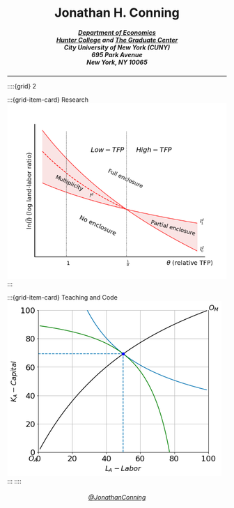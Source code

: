 # 

<H1 style="text-align:center;">
Jonathan H. Conning
</H1>

<H5 style="text-align:center;">

[Department of Economics](http://econ.hunter.cuny.edu/)<br>
[Hunter College](http://econ.hunter.cuny.edu/) and [The Graduate Center](https://gc.cuny.edu/Page-Elements/Academics-Research-Centers-Initiatives/Doctoral-Programs/Economics)<br>
City University of New York (CUNY)<br>
695 Park Avenue<br> New York, NY 10065

</H5>


---
::::{grid} 2

:::{grid-item-card} Research
[![](notes/nash_eq.png)](./notes/newpapers.md)
:::

:::{grid-item-card} Teaching and Code
[![](notes/econ_teach.png)](./notes/Teaching.md)
:::
::::

<H6 style="text-align:center;">
<a href="https://twitter.com/JonathanConning?ref_src=twsrc%5Etfw"  data-show-count="false">@JonathanConning</a><script async src="https://platform.twitter.com/widgets.js" charset="utf-8"></script>

</H6>
